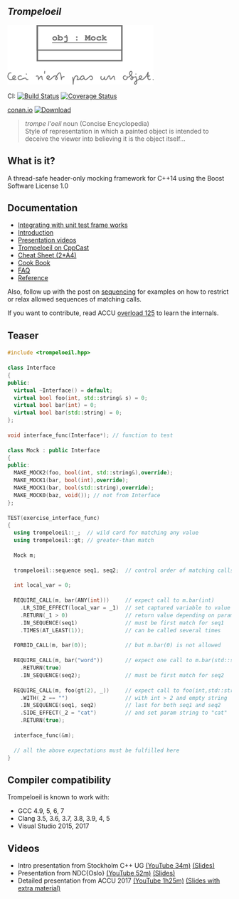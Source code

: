 ## *Trompeloeil*

![trompeloeil logo](trompeloeil-logo.png)

CI: [ ![Build Status](https://travis-ci.org/rollbear/trompeloeil.svg?branch=master)](https://travis-ci.org/rollbear/trompeloeil) [![Coverage Status](https://coveralls.io/repos/rollbear/trompeloeil/badge.svg?branch=master&service=github)](https://coveralls.io/github/rollbear/trompeloeil?branch=master)

[conan.io](https://conan.io) [ ![Download](https://api.bintray.com/packages/trompeloeil/trompeloeil/trompeloeil%3Arollbear/images/download.svg?version=v29%3Astable) ](https://bintray.com/trompeloeil/trompeloeil/trompeloeil%3Arollbear/v29%3Astable/link)


> *trompe l'oeil* noun    (Concise Encyclopedia)  
> Style of representation in which a painted object is intended
> to deceive the viewer into believing it is the object itself...


What is it?
-----------

A thread-safe header-only mocking framework for C++14 using the Boost Software License 1.0

Documentation
-------------

- [Integrating with unit test frame works](docs/CookBook.md/#unit_test_frameworks)
- [Introduction](https://playfulprogramming.blogspot.com/2014/12/introducing-trompeloeil-c-mocking.html)
- [Presentation videos](#videos)
- [Trompeloeil on CppCast](http://cppcast.com/2017/02/bjorn-fahller/)
- [Cheat Sheet (2*A4)](docs/trompeloeil_cheat_sheet.pdf)
- [Cook Book](docs/CookBook.md)
- [FAQ](docs/FAQ.md)
- [Reference](docs/reference.md)

Also, follow up with the post on [sequencing](https://playfulprogramming.blogspot.se/2015/01/sequence-control-with-trompeloeil-c.html) for examples on how to restrict or relax allowed sequences of matching calls.  

If you want to contribute, read ACCU
[overload 125](https://accu.org/var/uploads/journals/Overload125.pdf)
to learn the internals.

Teaser
------
```Cpp
#include <trompeloeil.hpp>

class Interface
{
public:
  virtual ~Interface() = default;
  virtual bool foo(int, std::string& s) = 0;
  virtual bool bar(int) = 0;
  virtual bool bar(std::string) = 0;
};

void interface_func(Interface*); // function to test

class Mock : public Interface
{
public:
  MAKE_MOCK2(foo, bool(int, std::string&),override);
  MAKE_MOCK1(bar, bool(int),override);
  MAKE_MOCK1(bar, bool(std::string),override);
  MAKE_MOCK0(baz, void()); // not from Interface
};

TEST(exercise_interface_func)
{
  using trompeloeil::_;  // wild card for matching any value
  using trompeloeil::gt; // greater-than match

  Mock m;

  trompeloeil::sequence seq1, seq2;  // control order of matching calls

  int local_var = 0;

  REQUIRE_CALL(m, bar(ANY(int)))     // expect call to m.bar(int)
    .LR_SIDE_EFFECT(local_var = _1)  // set captured variable to value of param
    .RETURN(_1 > 0)                  // return value depending on param value
    .IN_SEQUENCE(seq1)               // must be first match for seq1
    .TIMES(AT_LEAST(1));             // can be called several times

  FORBID_CALL(m, bar(0));            // but m.bar(0) is not allowed

  REQUIRE_CALL(m, bar("word"))       // expect one call to m.bar(std::string)
    .RETURN(true)
    .IN_SEQUENCE(seq2);              // must be first match for seq2

  REQUIRE_CALL(m, foo(gt(2), _))     // expect call to foo(int,std::string&)
    .WITH(_2 == "")                  // with int > 2 and empty string
    .IN_SEQUENCE(seq1, seq2)         // last for both seq1 and seq2
    .SIDE_EFFECT(_2 = "cat")         // and set param string to "cat"
    .RETURN(true);

  interface_func(&m);

  // all the above expectations must be fulfilled here
}
```

Compiler compatibility
----------------------

Trompeloeil is known to work with:

* GCC 4.9, 5, 6, 7
* Clang 3.5, 3.6, 3.7, 3.8, 3.9, 4, 5
* Visual Studio 2015, 2017

<A name="videos"/> Videos
------

- Intro presentation from Stockholm C++ UG [(YouTube 34m)](https://www.youtube.com/watch?v=mPYNsARvTDk) [(Slides)](https://speakerdeck.com/rollbear/mocking-modern-c-plus-plus-with-trompeloeil)
- Presentation from NDC{Oslo} [(YouTube 52m)](https://www.youtube.com/watch?v=vvQ-kK4coYM&t=1122s) [(Slides)](https://speakerdeck.com/rollbear/ndc-oslo-using-trompeloeil-a-mocking-framework-for-modern-c-plus-plus)
- Detailed presentation from ACCU 2017 [(YouTube 1h25m)](https://www.youtube.com/watch?v=HCh6cs9nXt0) [(Slides with extra material)](https://speakerdeck.com/rollbear/using-trompeloeil-a-mocking-framework-for-modern-c-plus-plus)
